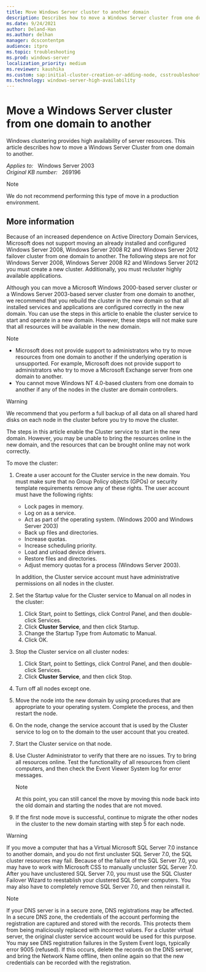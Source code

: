 ```yaml
---
title: Move Windows Server cluster to another domain
description: Describes how to move a Windows Server cluster from one domain to another.
ms.date: 9/24/2021
author: Deland-Han
ms.author: delhan
manager: dcscontentpm
audience: itpro
ms.topic: troubleshooting
ms.prod: windows-server
localization_priority: medium
ms.reviewer: kaushika
ms.custom: sap:initial-cluster-creation-or-adding-node, csstroubleshoot
ms.technology: windows-server-high-availability
---
```

# Move a Windows Server cluster from one domain to another

Windows clustering provides high availability of server resources. This article describes how to move a Windows Server Cluster from one domain to another.

_Applies to:_ &nbsp; Windows Server 2003  
_Original KB number:_ &nbsp; 269196

> [!NOTE]
> We do not recommend performing this type of move in a production environment.

## More information

Because of an increased dependence on Active Directory Domain Services, Microsoft does not support moving an already installed and configured Windows Server 2008, Windows Server 2008 R2 and Windows Server 2012 failover cluster from one domain to another. The following steps are not for Windows Server 2008, Windows Server 2008 R2 and Windows Server 2012 you must create a new cluster. Additionally, you must recluster highly available applications.

Although you can move a Microsoft Windows 2000-based server cluster or a Windows Server 2003-based server cluster from one domain to another, we recommend that you rebuild the cluster in the new domain so that all installed services and applications are configured correctly in the new domain. You can use the steps in this article to enable the cluster service to start and operate in a new domain. However, these steps will not make sure that all resources will be available in the new domain.

> [!Note]  
>
> - Microsoft does not provide support to administrators who try to move resources from one domain to another if the underlying operation is unsupported. For example, Microsoft does not provide support to administrators who try to move a Microsoft Exchange server from one domain to another.  
> - You cannot move Windows NT 4.0-based clusters from one domain to another if any of the nodes in the cluster are domain controllers.

> [!WARNING]
> We recommend that you perform a full backup of all data on all shared hard disks on each node in the cluster before you try to move the cluster.

The steps in this article enable the Cluster service to start in the new domain. However, you may be unable to bring the resources online in the new domain, and the resources that can be brought online may not work correctly.

To move the cluster:

1. Create a user account for the Cluster service in the new domain. You must make sure that no Group Policy objects (GPOs) or security template requirements remove any of these rights. The user account must have the following rights:
   - Lock pages in memory.
   - Log on as a service.
   - Act as part of the operating system. (Windows 2000 and Windows Server 2003)
   - Back up files and directories.
   - Increase quotas.
   - Increase scheduling priority.
   - Load and unload device drivers.
   - Restore files and directories.
   - Adjust memory quotas for a process (Windows Server 2003).

    In addition, the Cluster service account must have administrative permissions on all nodes in the cluster.

2. Set the Startup value for the Cluster service to Manual on all nodes in the cluster:

    1. Click Start, point to Settings, click Control Panel, and then double-click Services.
    2. Click **Cluster Service**, and then click Startup.
    3. Change the Startup Type from Automatic to Manual.
    4. Click OK.
3. Stop the Cluster service on all cluster nodes:

    1. Click Start, point to Settings, click Control Panel, and then double-click Services.
    2. Click **Cluster Service**, and then click Stop.
4. Turn off all nodes except one.
5. Move the node into the new domain by using procedures that are appropriate to your operating system. Complete the process, and then restart the node.
6. On the node, change the service account that is used by the Cluster service to log on to the domain to the user account that you created.
7. Start the Cluster service on that node.
8. Use Cluster Administrator to verify that there are no issues. Try to bring all resources online. Test the functionality of all resources from client computers, and then check the Event Viewer System log for error messages.

    > [!NOTE]
    > At this point, you can still cancel the move by moving this node back into the old domain and starting the nodes that are not moved.

9. If the first node move is successful, continue to migrate the other nodes in the cluster to the new domain starting with step 5 for each node.

> [!WARNING]
> If you move a computer that has a Virtual Microsoft SQL Server 7.0 instance to another domain, and you do not first uncluster SQL Server 7.0, the SQL cluster resources may fail. Because of the failure of the SQL Server 7.0, you may have to work with Microsoft CSS to manually uncluster SQL Server 7.0. After you have unclustered SQL Server 7.0, you must use the SQL Cluster Failover Wizard to reestablish your clustered SQL Server computers. You may also have to completely remove SQL Server 7.0, and then reinstall it.

> [!NOTE]
> If your DNS server is in a secure zone, DNS registrations may be affected. In a secure DNS zone, the credentials of the account performing the registration are captured and stored with the records. This protects them from being maliciously replaced with incorrect values. For a cluster virtual server, the original cluster service account would be used for this purpose. You may see DNS registration failures in the System Event logs, typically error 9005 (refused). If this occurs, delete the records on the DNS server, and bring the Network Name offline, then online again so that the new credentials can be recorded with the registration.
